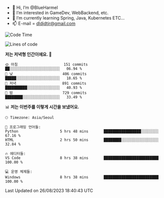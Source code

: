 - 👋 Hi, I’m @BlueHarmel
- 👀 I’m interested in GameDev, WebBackend, etc.
- 🌱 I’m currently learning Spring, Java, Kubernetes ETC...
- 📫 E-mail = dldjdtjr@gmail.com
  <!--START_SECTION:waka-->
![Code Time](http://img.shields.io/badge/Code%20Time-280%20hrs%208%20mins-blue)

![Lines of code](https://img.shields.io/badge/%EC%A0%80%EB%8A%94%20%EC%97%AC%ED%83%9C%EA%B9%8C%EC%A7%80%20-38.5%20million%20%EC%A4%84%EC%9D%98%20%EC%BD%94%EB%93%9C%EB%A5%BC%20%EC%9E%91%EC%84%B1%ED%96%88%EC%96%B4%EC%9A%94.-blue)

**저는 저녁형 인간이에요. 🦉** 

```text
🌞 아침                     151 commits         ██░░░░░░░░░░░░░░░░░░░░░░░   06.94 % 
🌆 낮　                     406 commits         █████░░░░░░░░░░░░░░░░░░░░   18.65 % 
🌃 저녁                     891 commits         ██████████░░░░░░░░░░░░░░░   40.93 % 
🌙 밤　                     729 commits         ████████░░░░░░░░░░░░░░░░░   33.49 % 
```


📊 **저는 이번주를 이렇게 시간을 보냈어요.** 

```text
🕑︎ Timezone: Asia/Seoul

💬 프로그래밍 언어들: 
Python                   5 hrs 48 mins       █████████████████░░░░░░░░   67.16 % 
HTML                     2 hrs 50 mins       ████████░░░░░░░░░░░░░░░░░   32.84 % 

🔥 에디터들: 
VS Code                  8 hrs 38 mins       █████████████████████████   100.00 % 

💻 운영 체제들: 
Windows                  8 hrs 38 mins       █████████████████████████   100.00 % 
```


 Last Updated on 26/08/2023 18:40:43 UTC
<!--END_SECTION:waka-->
<!---
BlueHarmel/BlueHarmel is a ✨ special ✨ repository because its `README.md` (this file) appears on your GitHub profile.
You can click the Preview link to take a look at your changes.
--->

